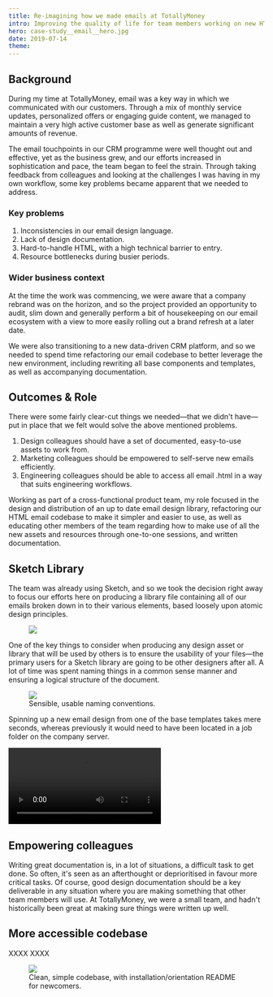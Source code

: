 ```yaml
---
title: Re-imagining how we made emails at TotallyMoney
intro: Improving the quality of life for team members working on new HTML email projects by standardising the email design language and simplifying the codebase.
hero: case-study__email__hero.jpg
date: 2019-07-14
theme: 
---
```



## Background

During my time at TotallyMoney, email was a key way in which we communicated with our customers. Through a mix of monthly service updates, personalized offers or engaging guide content, we managed to maintain a very high active customer base as well as generate significant amounts of revenue. 

The email touchpoints in our CRM programme were well thought out and effective, yet as the business grew, and our efforts increased in sophistication and pace, the team began to feel the strain. Through taking feedback from colleagues and looking at the challenges I was having in my own workflow, some key problems became apparent that we needed to address.

### Key problems

1. Inconsistencies in our email design language.
2. Lack of design documentation.
3. Hard-to-handle HTML, with a high technical barrier to entry.
4. Resource bottlenecks during busier periods.


### Wider business context

At the time the work was commencing, we were aware that a company rebrand was on the horizon, and so the project provided an opportunity to audit, slim down and generally perform a bit of housekeeping on our email ecosystem with a view to more easily rolling out a brand refresh at a later date.

We were also transitioning to a new data-driven CRM platform, and so we needed to spend time refactoring our email codebase to better leverage the new environment, including rewriting all base components and templates, as well as accompanying documentation.

## Outcomes & Role

There were some fairly clear-cut things we needed—that we didn't have—put in place that we felt would solve the above mentioned problems.

1. Design colleagues should have a set of documented, easy-to-use assets to work from.
2. Marketing colleagues should be empowered to self-serve new emails efficiently.
3. Engineering colleagues should be able to access all email .html in a way that suits engineering workflows.

Working as part of a cross-functional product team, my role focused in the design and distribution of an up to date email design library, refactoring our HTML email codebase to make it simpler and easier to use, as well as educating other members of the team regarding how to make use of all the new assets and resources through one-to-one sessions, and written documentation.

## Sketch Library

The team was already using Sketch, and so we took the decision right away to focus our efforts here on producing a library file containing all of our emails broken down in to their various elements, based loosely upon atomic design principles.

<figure>
  <img src="/_assets/img/case-study__email__stylekit.jpg" />
</figure>

One of the key things to consider when producing any design asset or library that will be used by others is to ensure the usability of your files—the primary users for a Sketch library are going to be other designers after all. A lot of time was spent naming things in a common sense manner and ensuring a logical structure of the document.

<figure>
  <img src="/_assets/img/case-study__email__symbols.jpg" />
  <figcaption>Sensible, usable naming conventions.</figcaption>
</figure>

Spinning up a new email design from one of the base templates takes mere seconds, whereas previously it would need to have been located in a job folder on the company server.

<video controls autoplay loop>
  <source src="/_assets/mov/case-study__email__template.mp4" type="video/mp4">
  <p>This browser does not support the video element.</p>
</video>

## Empowering colleagues

Writing great documentation is, in a lot of situations, a difficult task to get done. So often, it's seen as an afterthought or deprioritised in favour more critical tasks. Of course, good design documentation should be a key deliverable in any situation where you are making something that other team members will use. At TotallyMoney, we were a small team, and hadn't historically been great at making sure things were written up well. 

## More accessible codebase

XXXX XXXX

<figure>
  <img src="/_assets/img/case-study__email__repo.jpg" />
  <figcaption>Clean, simple codebase, with installation/orientation README for newcomers.</figcaption>
</figure>


